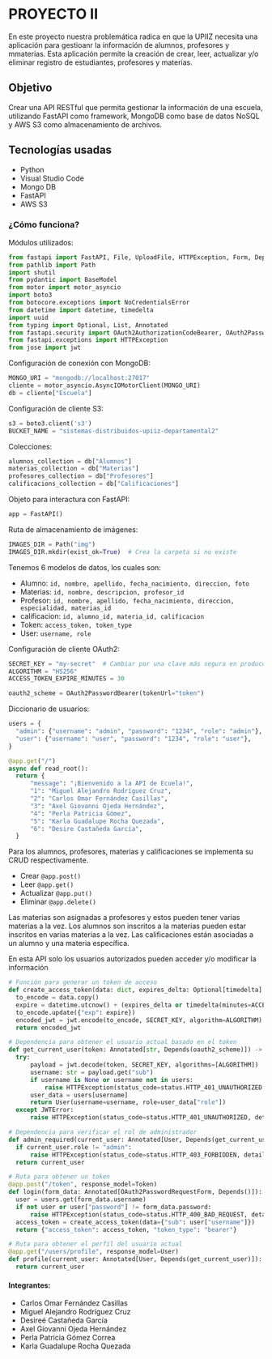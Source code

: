 # PROYECTO II 

En este proyecto nuestra problemática radica en que la UPIIZ necesita una aplicación para gestioanr la información de alumnos, profesores y mmaterias.
Esta aplicación permite la creación de crear, leer, actualizar y/o eliminar registro de estudiantes, profesores y materias.

## Objetivo
Crear una API RESTful que permita gestionar la información de una escuela, utilizando FastAPI como framework, MongoDB como base de datos NoSQL y AWS S3 como almacenamiento de archivos.


## Tecnologías usadas
- Python
- Visual Studio Code
- Mongo DB
- FastAPI
- AWS S3


### ¿Cómo funciona?
Módulos utilizados:
  ```python
from fastapi import FastAPI, File, UploadFile, HTTPException, Form, Depends
from pathlib import Path
import shutil
from pydantic import BaseModel
from motor import motor_asyncio
import boto3
from botocore.exceptions import NoCredentialsError
from datetime import datetime, timedelta
import uuid
from typing import Optional, List, Annotated
from fastapi.security import OAuth2AuthorizationCodeBearer, OAuth2PasswordBearer, OAuth2PasswordRequestForm
from fastapi.exceptions import HTTPException
from jose import jwt
  ```

Configuración de conexión con MongoDB:
  ```python
MONGO_URI = "mongodb://localhost:27017"
cliente = motor_asyncio.AsyncIOMotorClient(MONGO_URI)
db = cliente["Escuela"]  
  ```

Configuración de cliente S3:
  ```python
s3 = boto3.client('s3')
BUCKET_NAME = "sistemas-distribuidos-upiiz-departamental2"  
  ```

Colecciones:
  ```python
alumnos_collection = db["Alumnos"]
materias_collection = db["Materias"]
profesores_collection = db["Profesores"]
calificacions_collection = db["Calificaciones"]  
  ```

Objeto para interactura con FastAPI:
  ```python
app = FastAPI()  
  ```

Ruta de almacenamiento de imágenes:
  ```python
IMAGES_DIR = Path("img")
IMAGES_DIR.mkdir(exist_ok=True)  # Crea la carpeta si no existe  
  ```

Tenemos 6 modelos de datos, los cuales son:
- Alumno:  ```id, nombre, apellido, fecha_nacimiento, direccion, foto ```
- Materias:  ```id, nombre, descripcion, profesor_id ```
- Profesor:  ```id, nombre, apellido, fecha_nacimiento, direccion, especialidad, materias_id ```
- calificacion:  ```id, alumno_id, materia_id, calificacion ```
- Token:  ```access_token, token_type ```
- User:  ```username, role ```

Configuración de cliente OAuth2:
  ```python
SECRET_KEY = "my-secret"  # Cambiar por una clave más segura en producción
ALGORITHM = "HS256"
ACCESS_TOKEN_EXPIRE_MINUTES = 30

oauth2_scheme = OAuth2PasswordBearer(tokenUrl="token")  
  ```

Diccionario de usuarios:
  ```python
users = {
    "admin": {"username": "admin", "password": "1234", "role": "admin"},
    "user": {"username": "user", "password": "1234", "role": "user"},
}

@app.get("/")
async def read_root():
    return {
        "message": "¡Bienvenido a la API de Ecuela!",
        "1": "Miguel Alejandro Rodríguez Cruz",
        "2": "Carlos Omar Fernández Casillas",
        "3": "Axel Giovanni Ojeda Hernández",
        "4": "Perla Patricia Gómez",
        "5": "Karla Guadalupe Rocha Quezada",
        "6": "Desire Castañeda García",
    }  
  ```

Para los alumnos, profesores, materias y calificaciones se implementa su CRUD respectivamente.
- Crear  ```@app.post() ```
- Leer  ```@app.get() ```
- Actualizar  ```@app.put() ```
- Eliminar  ```@app.delete() ```

Las materias son asignadas a profesores y estos pueden tener varias materias a la vez.
Los alumnos son inscritos a la materias  pueden estar inscritos en varias materias a la vez.
Las calificaciones están asociadas a un alumno y una materia específica.

En esta API solo los usuarios autorizados pueden acceder y/o modificar la información
  ```python
# Función para generar un token de acceso
def create_access_token(data: dict, expires_delta: Optional[timedelta] = None):
    to_encode = data.copy()
    expire = datetime.utcnow() + (expires_delta or timedelta(minutes=ACCESS_TOKEN_EXPIRE_MINUTES))
    to_encode.update({"exp": expire})
    encoded_jwt = jwt.encode(to_encode, SECRET_KEY, algorithm=ALGORITHM)
    return encoded_jwt

# Dependencia para obtener el usuario actual basado en el token
def get_current_user(token: Annotated[str, Depends(oauth2_scheme)]) -> User:
    try:
        payload = jwt.decode(token, SECRET_KEY, algorithms=[ALGORITHM])
        username: str = payload.get("sub")
        if username is None or username not in users:
            raise HTTPException(status_code=status.HTTP_401_UNAUTHORIZED, detail="Invalid credentials")
        user_data = users[username]
        return User(username=username, role=user_data["role"])
    except JWTError:
        raise HTTPException(status_code=status.HTTP_401_UNAUTHORIZED, detail="Invalid token")

# Dependencia para verificar el rol de administrador
def admin_required(current_user: Annotated[User, Depends(get_current_user)]):
    if current_user.role != "admin":
        raise HTTPException(status_code=status.HTTP_403_FORBIDDEN, detail="Not enough permissions")
    return current_user

# Ruta para obtener un token
@app.post("/token", response_model=Token)
def login(form_data: Annotated[OAuth2PasswordRequestForm, Depends()]):
    user = users.get(form_data.username)
    if not user or user["password"] != form_data.password:
        raise HTTPException(status_code=status.HTTP_400_BAD_REQUEST, detail="Incorrect username or password")
    access_token = create_access_token(data={"sub": user["username"]})
    return {"access_token": access_token, "token_type": "bearer"}

# Ruta para obtener el perfil del usuario actual
@app.get("/users/profile", response_model=User)
def profile(current_user: Annotated[User, Depends(get_current_user)]):
    return current_user
  ```

#### Integrantes:
- Carlos Omar Fernández Casillas
- Miguel Alejandro Rodríguez Cruz
- Desireé Castañeda García
- Axel Giovanni Ojeda Hernández
- Perla Patricia Gómez Correa
- Karla Guadalupe Rocha Quezada
